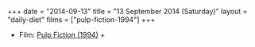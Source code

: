 +++
date = "2014-09-13"
title = "13 September 2014 (Saturday)"
layout = "daily-diet"
films = ["pulp-fiction-1994"]
+++


* Film: [Pulp Fiction (1994)](/films/pulp-fiction-1994) +